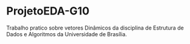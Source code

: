 # ProjetoEDA-G10
Trabalho pratico sobre vetores Dinâmicos da disciplina de Estrutura de Dados e Algoritmos da Universidade de Brasília.
